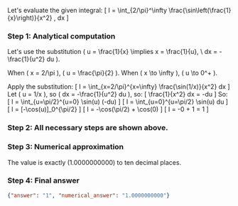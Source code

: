 Let's evaluate the given integral:
\[
I = \int_{2/\pi}^\infty \frac{\sin\left(\frac{1}{x}\right)}{x^2} \, dx
\]

### Step 1: Analytical computation

Let's use the substitution \( u = \frac{1}{x} \implies x = \frac{1}{u}, \ dx = -\frac{1}{u^2} du \).

When \( x = 2/\pi \), \( u = \frac{\pi}{2} \).
When \( x \to \infty \), \( u \to 0^+ \).

Apply the substitution:
\[
I = \int_{x=2/\pi}^{x=\infty} \frac{\sin(1/x)}{x^2} dx
\]
Let \( u = 1/x \), so \( dx = -\frac{1}{u^2} du \), so:
\[
\frac{1}{x^2} dx = -du
\]
So:
\[
I = \int_{u=\pi/2}^{u=0} \sin(u) (-du)
\]
\[
I = \int_{u=0}^{u=\pi/2} \sin(u) du
\]
\[
I = [-\cos(u)]_0^{\pi/2}
\]
\[
I = -\cos(\pi/2) + \cos(0)
\]
\[
I = -0 + 1 = 1
\]

### Step 2: All necessary steps are shown above.

### Step 3: Numerical approximation

The value is exactly \(1.0000000000\) to ten decimal places.

### Step 4: Final answer

```json
{"answer": "1", "numerical_answer": "1.0000000000"}
```